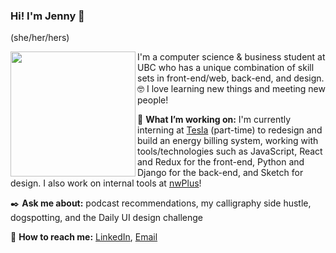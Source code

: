 ### Hi! I'm Jenny 👋

(she/her/hers)

<img src="https://user-images.githubusercontent.com/38872354/96933385-2b975800-1475-11eb-95ee-4667db25aa41.jpg" align="left" width="200" />

I'm a computer science & business student at UBC who has a unique combination of skill sets in front-end/web, back-end, and design. :nerd_face: I love learning new things and meeting new people!

:hatching_chick: **What I’m working on:** I'm currently interning at [Tesla](https://www.tesla.com/energy) (part-time) to redesign and build an energy billing system, working with tools/technologies such as JavaScript, React and Redux for the front-end, Python and Django for the back-end, and Sketch for design. I also work on internal tools at [nwPlus](https://github.com/nwplus)!

:black_nib: **Ask me about:** podcast recommendations, my calligraphy side hustle, dogspotting, and the Daily UI design challenge

:email: **How to reach me:** [LinkedIn](https://www.linkedin.com/in/pan-jenny/), [Email](panjenny0@gmail.com)


<!--
**panjenny0/panjenny0** is a ✨ _special_ ✨ repository because its `README.md` (this file) appears on your GitHub profile.


- 🔭 I’m currently working on ...
- 🌱 I’m currently learning ...
- 👯 I’m looking to collaborate on ...
- 🤔 I’m looking for help with ...
- 💬 Ask me about ...
- 📫 How to reach me: ...
- 😄 Pronouns: she/her
- ⚡ Fun fact: ...
-->

